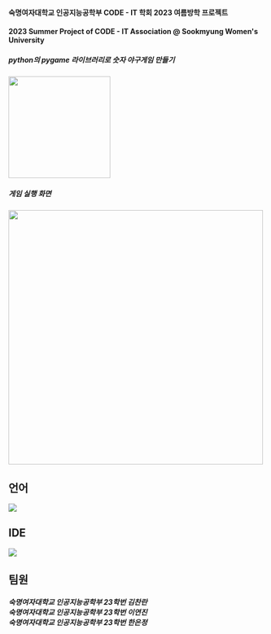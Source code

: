 #### 숙명여자대학교 인공지능공학부 CODE - IT 학회 2023 여름방학 프로젝트
#### 2023 Summer Project of CODE - IT Association @ Sookmyung Women's University

##### python의 pygame 라이브러리로 숫자 야구게임 만들기 
<img src="https://github.com/user-attachments/assets/20d577ba-67e6-4ae0-b6f5-e19c52cdae4e" height="200"/>


##### 게임 실행 화면
<img src="https://github.com/user-attachments/assets/52e73937-fd7b-46ad-8bcc-7fe8717f77ca" height="500"/>


## 언어 
<img src="https://img.shields.io/badge/Python-3776AB?style=flat-square&logo=Python&logoColor=white"/>


## IDE
<img src="https://img.shields.io/badge/Visual Studio-5C2D91?style=flat-square&logo=Visual Studio&logoColor=white"/> 


## 팀원 

<h5>숙명여자대학교 인공지능공학부 23학번 김찬란 <br>
숙명여자대학교 인공지능공학부 23학번 이연진 <br>
숙명여자대학교 인공지능공학부 23학번 한은정 <br> </h5>
